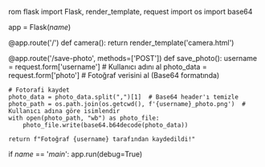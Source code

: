 rom flask import Flask, render_template, request
import os
import base64

app = Flask(_name_)

@app.route('/')
def camera():
    return render_template('camera.html')

@app.route('/save-photo', methods=['POST'])
def save_photo():
    username = request.form['username']  # Kullanıcı adını al
    photo_data = request.form['photo']  # Fotoğraf verisini al (Base64 formatında)
    
    # Fotorafi kaydet
    photo_data = photo_data.split(",")[1]  # Base64 header'ı temizle
    photo_path = os.path.join(os.getcwd(), f'{username}_photo.png')  # Kullanıcı adına göre isimlendir
    with open(photo_path, "wb") as photo_file:
        photo_file.write(base64.b64decode(photo_data))
    
    return f"Fotoğraf {username} tarafından kaydedildi!"

if _name_ == '_main_':
    app.run(debug=True)
